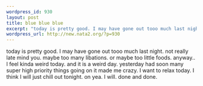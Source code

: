```yaml
--- 
wordpress_id: 930
layout: post
title: blue blue blue
excerpt: "today is pretty good. I may have gone out tooo much last night. not really late mind you. maybe too many libations. or maybe too little foods. anyway.. I feel kinda weird today. and it is a weird day. yesterday had soon many super high priority things going on it made me crazy. I want to relax today. I think I will just chill out tonight. on yea. I will. done and done. "
wordpress_url: http://new.nata2.org/?p=930
---
```

today is pretty good. I may have gone out tooo much last night. not really late mind you. maybe too many libations. or maybe too little foods. anyway.. I feel kinda weird today. and it is a weird day. yesterday had soon many super high priority things going on it made me crazy. I want to relax today. I think I will just chill out tonight. on yea. I will. done and done. 
